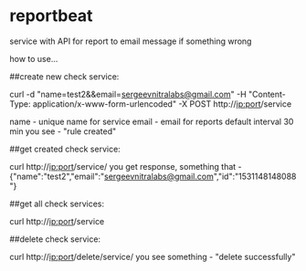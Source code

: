 # reportbeat
service with API for report to email message if something wrong

how to use...

##create new check service:

curl -d "name=test2&&email=sergeevnitralabs@gmail.com" -H "Content-Type: application/x-www-form-urlencoded" -X POST http://<ip:port>/service

name - unique name for service
email - email for reports
default interval 30 min
you see - "rule created"

##get created check service:

curl http://<ip:port>/service/<name>
you get response, something that - {"name":"test2","email":"sergeevnitralabs@gmail.com","id":"1531148148088"}

##get all check services:

curl http://<ip:port>/service

##delete check service:

curl http://<ip:port>/delete/service/<name>
you see something - "delete successfully"


